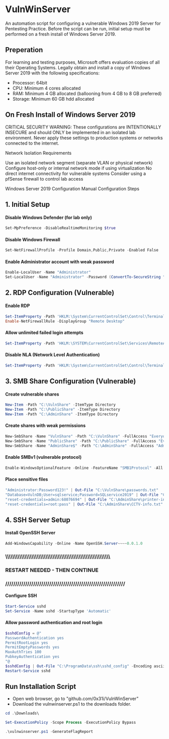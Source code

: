 # VulnWinServer
An automation script for configuring a vulnerable Windows 2019 Server for Pentesting Practice. Before the script can be run, initial setup must be performed on a fresh install of Windows Server 2019.

## Preperation
For learning and testing purposes, Microsoft offers evaluation copies of all their Operating Systems. Legally obtain and install a copy of Windows Server 2019 with the following specifications:
  - Processor: 64bit
  - CPU: Minimum 4 cores allocated
  - RAM: Minimum 4 GB allocated (ballooning from 4 GB to 8 GB preferred)
  - Storage: Minimum 60 GB hdd allocated


## On Fresh Install of Windows Server 2019

CRITICAL SECURITY WARNING: These configurations are INTENTIONALLY INSECURE and should ONLY be implemented in an isolated lab environment. Never apply these settings to production systems or networks connected to the internet.

Network Isolation Requirements

Use an isolated network segment (separate VLAN or physical network)
Configure host-only or internal network mode if using virtualization
No direct internet connectivity for vulnerable systems
Consider using a pfSense firewall to control lab access

Windows Server 2019 Configuration
Manual Configuration Steps
## 1. Initial Setup

#### Disable Windows Defender (for lab only)
```powershell
Set-MpPreference -DisableRealtimeMonitoring $true
```

#### Disable Windows Firewall
```powershell
Set-NetFirewallProfile -Profile Domain,Public,Private -Enabled False
```

#### Enable Administrator account with weak password
```powershell
Enable-LocalUser -Name "Administrator"
Set-LocalUser -Name "Administrator" -Password (ConvertTo-SecureString "Password123!" -AsPlainText -Force)
```

## 2. RDP Configuration (Vulnerable)
#### Enable RDP
```powershell
Set-ItemProperty -Path 'HKLM:\System\CurrentControlSet\Control\Terminal Server' -name "fDenyTSConnections" -value 0
Enable-NetFirewallRule -DisplayGroup "Remote Desktop"
```

#### Allow unlimited failed login attempts
```powershell
Set-ItemProperty -Path 'HKLM:\SYSTEM\CurrentControlSet\Services\RemoteAccess\Parameters\AccountLockout' -Name "MaxDenials" -Value 0
```

#### Disable NLA (Network Level Authentication)
```powershell
Set-ItemProperty -Path 'HKLM:\System\CurrentControlSet\Control\Terminal Server\WinStations\RDP-Tcp' -name "UserAuthentication" -value 0
```

## 3. SMB Share Configuration (Vulnerable)
#### Create vulnerable shares
```powershell
New-Item -Path "C:\VulnShare" -ItemType Directory
New-Item -Path "C:\PublicShare" -ItemType Directory
New-Item -Path "C:\AdminShare" -ItemType Directory
```

#### Create shares with weak permissions
```powershell
New-SmbShare -Name "VulnShare" -Path "C:\VulnShare" -FullAccess "Everyone"
New-SmbShare -Name "PublicShare" -Path "C:\PublicShare" -FullAccess "Everyone"
New-SmbShare -Name "AdminShare$" -Path "C:\AdminShare" -FullAccess "Administrators"
```

#### Enable SMBv1 (vulnerable protocol)
```powershell
Enable-WindowsOptionalFeature -Online -FeatureName "SMB1Protocol" -All -NoRestart
```

#### Place sensitive files
```powershell
"Administrator:Password123!" | Out-File "C:\VulnShare\passwords.txt"
"Database=VulnDB;User=sqlservice;Password=SQLservice2019" | Out-File "C:\PublicShare\config.ini"
"reset-credentials=admin:68076694" | Out-File "C:\AdminShare\printer-info.txt"
"reset-credentials=root:pass" | Out-File "C:\AdminShare\CCTV-info.txt"
```

## 4. SSH Server Setup
#### Install OpenSSH Server
```powershell
Add-WindowsCapability -Online -Name OpenSSH.Server~~~~0.0.1.0
```

### \\\\\\\\\\\\\\\\\\\\\\\\\\\\\\\\\\\\\\\\\\\\\\\\\\\\\\\\\\\\\\\\\\\\\\\\\\\\\\\\\\\\\\\\\\\\\\\\\\\\\\\\\\\\\\\\\\\\\\\\
### RESTART NEEDED - THEN CONTINUE
### ////////////////////////////////////////////////////////////

#### Configure SSH
```powershell
Start-Service sshd
Set-Service -Name sshd -StartupType 'Automatic'
```

#### Allow password authentication and root login
```powershell
$sshdConfig = @"
PasswordAuthentication yes
PermitRootLogin yes
PermitEmptyPasswords yes
MaxAuthTries 100
PubkeyAuthentication yes
"@
$sshdConfig | Out-File "C:\ProgramData\ssh\sshd_config" -Encoding ascii
Restart-Service sshd
```

## Run Installation Script
- Open web browser, go to "github.com/0x31i/VulnWinServer"
- Download the vulnwinserver.ps1 to the downloads folder.

```powershell
cd .\Downloads\
```
```powershell
Set-ExecutionPolicy -Scope Process -ExecutionPolicy Bypass
```
```powershell
.\vulnwinserver.ps1 -GenerateFlagReport
```
